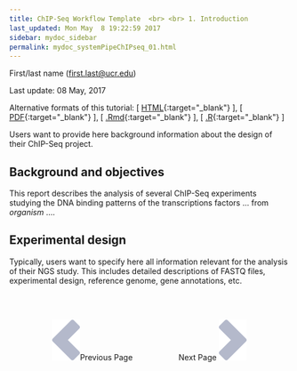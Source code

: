 ```yaml
---
title: ChIP-Seq Workflow Template  <br> <br> 1. Introduction
last_updated: Mon May  8 19:22:59 2017
sidebar: mydoc_sidebar
permalink: mydoc_systemPipeChIPseq_01.html
---
```

First/last name (first.last@ucr.edu)

Last update: 08 May, 2017 

Alternative formats of this tutorial:
[ [HTML](http://girke.bioinformatics.ucr.edu/GEN242/pages/mydoc/systemPipeChIPseq.html){:target="_blank"} ],
[ [PDF](http://girke.bioinformatics.ucr.edu/GEN242/pages/mydoc/systemPipeChIPseq.pdf){:target="_blank"} ],
[ [.Rmd](https://raw.githubusercontent.com/tgirke/GEN242/gh-pages/_vignettes/12_ChIPseqWorkflow/systemPipeChIPseq.Rmd){:target="_blank"} ],
[ [.R](https://raw.githubusercontent.com/tgirke/GEN242/gh-pages/_vignettes/12_ChIPseqWorkflow/systemPipeChIPseq.R){:target="_blank"} ]


Users want to provide here background information about the design of their ChIP-Seq project.

## Background and objectives

This report describes the analysis of several ChIP-Seq experiments
studying the DNA binding patterns of the transcriptions factors ... from
*organism* ....

## Experimental design

Typically, users want to specify here all information relevant for the
analysis of their NGS study. This includes detailed descriptions of
FASTQ files, experimental design, reference genome, gene annotations,
etc.

<br><br><center><a href="mydoc_systemPipeChIPseq_01.html"><img src="images/left_arrow.png" alt="Previous page."></a>Previous Page &nbsp; &nbsp; &nbsp; &nbsp; &nbsp; &nbsp; &nbsp; &nbsp; &nbsp; &nbsp; Next Page
<a href="mydoc_systemPipeChIPseq_02.html"><img src="images/right_arrow.png" alt="Next page."></a></center>
